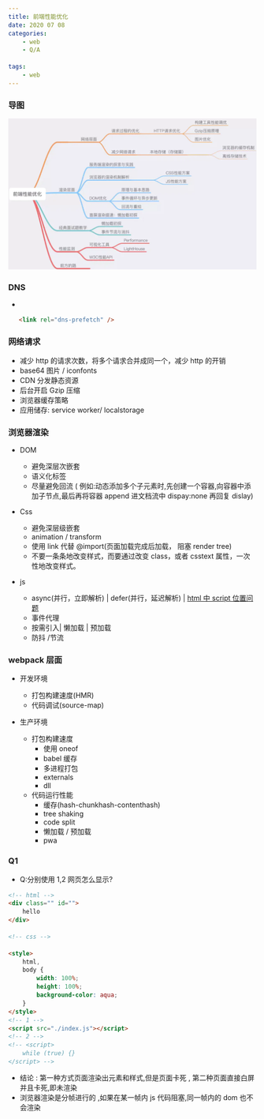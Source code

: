 ```yaml
---
title: 前端性能优化
date: 2020 07 08
categories:
    - web
    - Q/A

tags:
    - web
---
```


### 导图

![导图](/images/better.jpg)

### DNS

-  
 ```html
    <link rel="dns-prefetch" />
```

### 网络请求

-   减少 http 的请求次数，将多个请求合并成同一个，减少 http 的开销
-   base64 图片 / iconfonts
-   CDN 分发静态资源
-   后台开启 Gzip 压缩
-   浏览器缓存策略
-   应用储存: service worker/ localstorage

### 浏览器渲染

-   DOM

    -   避免深层次嵌套
    -   语义化标签
    -   尽量避免回流 ( 例如:动态添加多个子元素时,先创建一个容器,向容器中添加子节点,最后再将容器 append 进文档流中 dispay:none 再回复 dislay)

-   Css

    -   避免深层级嵌套
    -   animation / transform
    -   使用 link 代替 @import(页面加载完成后加载， 阻塞 render tree)
    -   不要一条条地改变样式，而要通过改变 class，或者 csstext 属性，一次性地改变样式。

-   js

    -   async(并行，立即解析) | defer(并行，延迟解析) | [html 中 script 位置问题](#Q1)
    -   事件代理
    -   按需引入| 懒加载 | 预加载
    -   防抖 /节流

### webpack 层面

-   开发环境
    -   打包构建速度(HMR)
    -   代码调试(source-map)
-   生产环境

    -   打包构建速度
        -   使用 oneof
        -   babel 缓存
        -   多进程打包
        -   externals
        -   dll
    -   代码运行性能
        -   缓存(hash-chunkhash-contenthash)
        -   tree shaking
        -   code split
        -   懒加载 / 预加载
        -   pwa

### Q1

-   Q:分别使用 1,2 网页怎么显示?

```html
<!-- html -->
<div class="" id="">
    hello
</div>

<!-- css -->

<style>
    html,
    body {
        width: 100%;
        height: 100%;
        background-color: aqua;
    }
</style>
<!-- 1 -->
<script src="./index.js"></script>
<!-- 2 -->
<!-- <script>
    while (true) {}
</script> -->
```

-   结论 : 第一种方式页面渲染出元素和样式,但是页面卡死 , 第二种页面直接白屏并且卡死,即未渲染
-   浏览器渲染是分帧进行的 ,如果在某一帧内 js 代码阻塞,同一帧内的 dom 也不会渲染
